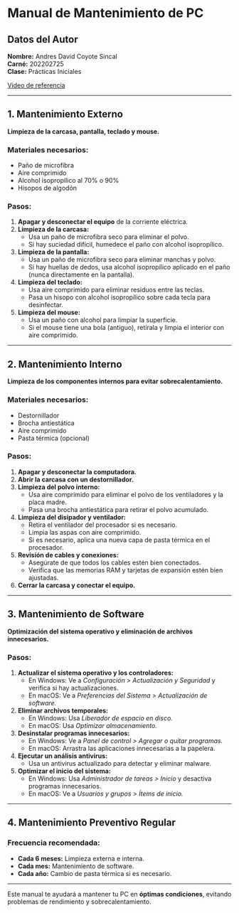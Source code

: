 # Manual de Mantenimiento de PC

## Datos del Autor
**Nombre:** Andres David Coyote Sincal  
**Carné:** 202202725  
**Clase:** Prácticas Iniciales  

[Video de referencia](https://youtu.be/SY7Vq6MDMnM?si=tDnW29gF8PZTl3W-)

---

## 1. Mantenimiento Externo
**Limpieza de la carcasa, pantalla, teclado y mouse.**

### Materiales necesarios:
- Paño de microfibra
- Aire comprimido
- Alcohol isopropílico al 70% o 90%
- Hisopos de algodón

### Pasos:
1. **Apagar y desconectar el equipo** de la corriente eléctrica.
2. **Limpieza de la carcasa:**
   - Usa un paño de microfibra seco para eliminar el polvo.
   - Si hay suciedad difícil, humedece el paño con alcohol isopropílico.
3. **Limpieza de la pantalla:**
   - Usa un paño de microfibra seco para eliminar manchas y polvo.
   - Si hay huellas de dedos, usa alcohol isopropílico aplicado en el paño (nunca directamente en la pantalla).
4. **Limpieza del teclado:**
   - Usa aire comprimido para eliminar residuos entre las teclas.
   - Pasa un hisopo con alcohol isopropílico sobre cada tecla para desinfectar.
5. **Limpieza del mouse:**
   - Usa un paño con alcohol para limpiar la superficie.
   - Si el mouse tiene una bola (antiguo), retírala y limpia el interior con aire comprimido.

---

## 2. Mantenimiento Interno
**Limpieza de los componentes internos para evitar sobrecalentamiento.**

### Materiales necesarios:
- Destornillador
- Brocha antiestática
- Aire comprimido
- Pasta térmica (opcional)

### Pasos:
1. **Apagar y desconectar la computadora.**
2. **Abrir la carcasa con un destornillador.**
3. **Limpieza del polvo interno:**
   - Usa aire comprimido para eliminar el polvo de los ventiladores y la placa madre.
   - Pasa una brocha antiestática para retirar el polvo acumulado.
4. **Limpieza del disipador y ventilador:**
   - Retira el ventilador del procesador si es necesario.
   - Limpia las aspas con aire comprimido.
   - Si es necesario, aplica una nueva capa de pasta térmica en el procesador.
5. **Revisión de cables y conexiones:**
   - Asegúrate de que todos los cables estén bien conectados.
   - Verifica que las memorias RAM y tarjetas de expansión estén bien ajustadas.
6. **Cerrar la carcasa y conectar el equipo.**

---

## 3. Mantenimiento de Software
**Optimización del sistema operativo y eliminación de archivos innecesarios.**

### Pasos:
1. **Actualizar el sistema operativo y los controladores:**
   - En Windows: Ve a *Configuración > Actualización y Seguridad* y verifica si hay actualizaciones.
   - En macOS: Ve a *Preferencias del Sistema > Actualización de software.*
2. **Eliminar archivos temporales:**
   - En Windows: Usa *Liberador de espacio en disco.*
   - En macOS: Usa *Optimizar almacenamiento.*
3. **Desinstalar programas innecesarios:**
   - En Windows: Ve a *Panel de control > Agregar o quitar programas.*
   - En macOS: Arrastra las aplicaciones innecesarias a la papelera.
4. **Ejecutar un análisis antivirus:**
   - Usa un antivirus actualizado para detectar y eliminar malware.
5. **Optimizar el inicio del sistema:**
   - En Windows: Usa *Administrador de tareas > Inicio* y desactiva programas innecesarios.
   - En macOS: Ve a *Usuarios y grupos > Ítems de inicio.*

---

## 4. Mantenimiento Preventivo Regular
### Frecuencia recomendada:
- **Cada 6 meses:** Limpieza externa e interna.
- **Cada mes:** Mantenimiento de software.
- **Cada año:** Cambio de pasta térmica si es necesario.

---

Este manual te ayudará a mantener tu PC en **óptimas condiciones**, evitando problemas de rendimiento y sobrecalentamiento.

